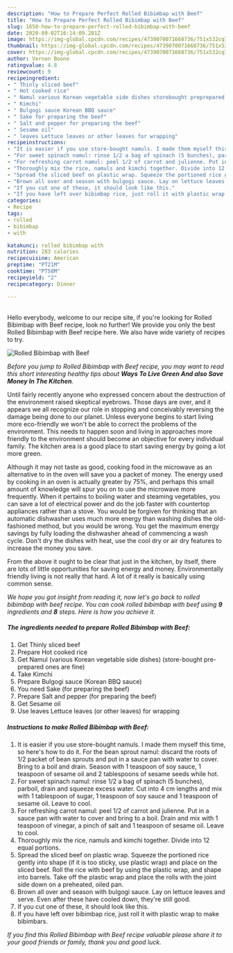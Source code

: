 ```yaml
---
description: "How to Prepare Perfect Rolled Bibimbap with Beef"
title: "How to Prepare Perfect Rolled Bibimbap with Beef"
slug: 1650-how-to-prepare-perfect-rolled-bibimbap-with-beef
date: 2020-09-02T16:14:09.281Z
image: https://img-global.cpcdn.com/recipes/4739070071668736/751x532cq70/rolled-bibimbap-with-beef-recipe-main-photo.jpg
thumbnail: https://img-global.cpcdn.com/recipes/4739070071668736/751x532cq70/rolled-bibimbap-with-beef-recipe-main-photo.jpg
cover: https://img-global.cpcdn.com/recipes/4739070071668736/751x532cq70/rolled-bibimbap-with-beef-recipe-main-photo.jpg
author: Vernon Boone
ratingvalue: 4.8
reviewcount: 9
recipeingredient:
- " Thinly sliced beef"
- " Hot cooked rice"
- " Namul various Korean vegetable side dishes storebought preprepared ones are fine"
- " Kimchi"
- " Bulgogi sauce Korean BBQ sauce"
- " Sake for preparing the beef"
- " Salt and pepper for preparing the beef"
- " Sesame oil"
- " leaves Lettuce leaves or other leaves for wrapping"
recipeinstructions:
- "It is easier if you use store-bought namuls. I made them myself this time, so here&#39;s how to do it. For the bean sprout namul: discard the roots of 1/2 packet of bean sprouts and put in a sauce pan with water to cover. Bring to a boil and drain. Season with 1 teaspoon of soy sauce, 1 teaspoon of sesame oil and 2 tablespoons of sesame seeds while hot."
- "For sweet spinach namul: rinse 1/2 a bag of spinach (5 bunches), parboil, drain and squeeze excess water. Cut into 4 cm lengths and mix with 1 tablespoon of sugar, 1 teaspoon of soy sauce and 1 teaspoon of sesame oil. Leave to cool."
- "For refreshing carrot namul: peel 1/2 of carrot and julienne. Put in a sauce pan with water to cover and bring to a boil. Drain and mix with 1 teaspoon of vinegar, a pinch of salt and 1 teaspoon of sesame oil. Leave to cool."
- "Thoroughly mix the rice, namuls and kimchi together. Divide into 12 equal portions."
- "Spread the sliced beef on plastic wrap. Squeeze the portioned rice gently into shape (if it is too sticky, use plastic wrap) and place on the sliced beef. Roll the rice with beef by using the plastic wrap, and shape into barrels. Take off the plastic wrap and place the rolls with the joint side down on a preheated, oiled pan."
- "Brown all over and season with bulgogi sauce. Lay on lettuce leaves and serve. Even after these have cooled down, they&#39;re still good."
- "If you cut one of these, it should look like this."
- "If you have left over bibimbap rice, just roll it with plastic wrap to make bibimbars."
categories:
- Recipe
tags:
- rolled
- bibimbap
- with

katakunci: rolled bibimbap with 
nutrition: 283 calories
recipecuisine: American
preptime: "PT21M"
cooktime: "PT58M"
recipeyield: "2"
recipecategory: Dinner

---
```

<br>
Hello everybody, welcome to our recipe site, if you're looking for Rolled Bibimbap with Beef recipe, look no further! We provide you only the best Rolled Bibimbap with Beef recipe here. We also have wide variety of recipes to try.
<br>


![Rolled Bibimbap with Beef](https://img-global.cpcdn.com/recipes/4739070071668736/751x532cq70/rolled-bibimbap-with-beef-recipe-main-photo.jpg)

<i>Before you jump to Rolled Bibimbap with Beef recipe, you may want to read this short interesting healthy tips about 
<strong>Ways To Live Green And also Save Money In The Kitchen</strong>.</i>
</br>

Until fairly recently anyone who expressed concern about the destruction of the environment raised skeptical eyebrows. Those days are over, and it appears we all recognize our role in stopping and conceivably reversing the damage being done to our planet. Unless everyone begins to start living more eco-friendly we won't be able to correct the problems of the environment. This needs to happen soon and living in approaches more friendly to the environment should become an objective for every individual family. The kitchen area is a good place to start saving energy by going a lot more green.

Although it may not taste as good, cooking food in the microwave as an alternative to in the oven will save you a packet of money. The energy used by cooking in an oven is actually greater by 75%, and perhaps this small amount of knowledge will spur you on to use the microwave more frequently. When it pertains to boiling water and steaming vegetables, you can save a lot of electrical power and do the job faster with countertop appliances rather than a stove. You would be forgiven for thinking that an automatic dishwasher uses much more energy than washing dishes the old-fashioned method, but you would be wrong. You get the maximum energy savings by fully loading the dishwasher ahead of commencing a wash cycle. Don't dry the dishes with heat, use the cool dry or air dry features to increase the money you save.

From the above it ought to be clear that just in the kitchen, by itself, there are lots of little opportunities for saving energy and money. Environmentally friendly living is not really that hard. A lot of it really is basically using common sense.


<i>We hope you got insight from reading it, now let's go back to rolled bibimbap with beef recipe. You can cook rolled bibimbap with beef using <strong>9</strong> ingredients and <strong>8</strong> steps. Here is how you achieve it.
</i>

##### The ingredients needed to prepare Rolled Bibimbap with Beef:

1. Get  Thinly sliced beef
1. Prepare  Hot cooked rice
1. Get  Namul (various Korean vegetable side dishes) (store-bought pre-prepared ones are fine)
1. Take  Kimchi
1. Prepare  Bulgogi sauce (Korean BBQ sauce)
1. You need  Sake (for preparing the beef)
1. Prepare  Salt and pepper (for preparing the beef)
1. Get  Sesame oil
1. Use  leaves Lettuce leaves (or other leaves) for wrapping


##### Instructions to make Rolled Bibimbap with Beef:

1. It is easier if you use store-bought namuls. I made them myself this time, so here&#39;s how to do it. For the bean sprout namul: discard the roots of 1/2 packet of bean sprouts and put in a sauce pan with water to cover. Bring to a boil and drain. Season with 1 teaspoon of soy sauce, 1 teaspoon of sesame oil and 2 tablespoons of sesame seeds while hot.
1. For sweet spinach namul: rinse 1/2 a bag of spinach (5 bunches), parboil, drain and squeeze excess water. Cut into 4 cm lengths and mix with 1 tablespoon of sugar, 1 teaspoon of soy sauce and 1 teaspoon of sesame oil. Leave to cool.
1. For refreshing carrot namul: peel 1/2 of carrot and julienne. Put in a sauce pan with water to cover and bring to a boil. Drain and mix with 1 teaspoon of vinegar, a pinch of salt and 1 teaspoon of sesame oil. Leave to cool.
1. Thoroughly mix the rice, namuls and kimchi together. Divide into 12 equal portions.
1. Spread the sliced beef on plastic wrap. Squeeze the portioned rice gently into shape (if it is too sticky, use plastic wrap) and place on the sliced beef. Roll the rice with beef by using the plastic wrap, and shape into barrels. Take off the plastic wrap and place the rolls with the joint side down on a preheated, oiled pan.
1. Brown all over and season with bulgogi sauce. Lay on lettuce leaves and serve. Even after these have cooled down, they&#39;re still good.
1. If you cut one of these, it should look like this.
1. If you have left over bibimbap rice, just roll it with plastic wrap to make bibimbars.


<i>If you find this Rolled Bibimbap with Beef recipe valuable please share it to your good friends or family, thank you and good luck.</i>
